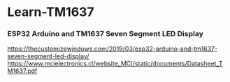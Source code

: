 # Learn-TM1637

### ESP32 Arduino and TM1637 Seven Segment LED Display
https://thecustomizewindows.com/2019/03/esp32-arduino-and-tm1637-seven-segment-led-display/
https://www.mcielectronics.cl/website_MCI/static/documents/Datasheet_TM1637.pdf


